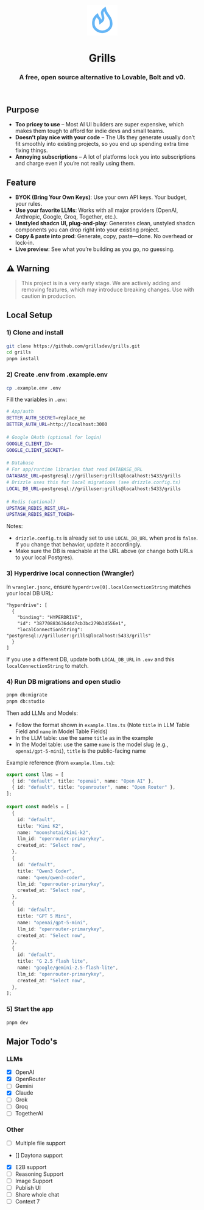 <div align="center">
  
  <img src="public/apple-icon.png" alt="Grills Logo" width="80" />
  
  <br>
  
  # Grills
  
  ### A free, open source alternative to **Lovable, Bolt and v0.**
  
  <br>
  
</div>


## Purpose

- **Too pricey to use** – Most AI UI builders are super expensive, which makes them tough to afford for indie devs and small teams.
- **Doesn’t play nice with your code** – The UIs they generate usually don’t fit smoothly into existing projects, so you end up spending extra time fixing things.
- **Annoying subscriptions** – A lot of platforms lock you into subscriptions and charge even if you’re not really using them.

## Feature

- **BYOK (Bring Your Own Keys)**: Use your own API keys. Your budget, your rules.
- **Use your favorite LLMs**: Works with all major providers (OpenAI, Anthropic, Google, Groq, Together, etc.).
- **Unstyled shadcn UI, plug-and-play**: Generates clean, unstyled shadcn components you can drop right into your existing project.
- **Copy & paste into prod**: Generate, copy, paste—done. No overhead or lock-in.
- **Live preview**: See what you’re building as you go, no guessing.

## ⚠️ Warning

> This project is in a very early stage. We are actively adding and removing features, which may introduce breaking changes. Use with caution in production.

## Local Setup

### 1) Clone and install

```bash
git clone https://github.com/grillsdev/grills.git
cd grills
pnpm install
```

### 2) Create .env from .example.env

```bash
cp .example.env .env
```

Fill the variables in `.env`:

```bash
# App/auth
BETTER_AUTH_SECRET=replace_me
BETTER_AUTH_URL=http://localhost:3000

# Google OAuth (optional for login)
GOOGLE_CLIENT_ID=
GOOGLE_CLIENT_SECRET=

# Database
# For app/runtime libraries that read DATABASE_URL
DATABASE_URL=postgresql://grilluser:grills@localhost:5433/grills
# Drizzle uses this for local migrations (see drizzle.config.ts)
LOCAL_DB_URL=postgresql://grilluser:grills@localhost:5433/grills

# Redis (optional)
UPSTASH_REDIS_REST_URL=
UPSTASH_REDIS_REST_TOKEN=
```

Notes:

- `drizzle.config.ts` is already set to use `LOCAL_DB_URL` when `prod` is `false`. If you change that behavior, update it accordingly.
- Make sure the DB is reachable at the URL above (or change both URLs to your local Postgres).

### 3) Hyperdrive local connection (Wrangler)

In `wrangler.jsonc`, ensure `hyperdrive[0].localConnectionString` matches your local DB URL:

```jsonc
"hyperdrive": [
  {
    "binding": "HYPERDRIVE",
    "id": "38770883636d4d7cb3bc279b34556e1",
    "localConnectionString": "postgresql://grilluser:grills@localhost:5433/grills"
  }
]
```

If you use a different DB, update both `LOCAL_DB_URL` in `.env` and this `localConnectionString` to match.

### 4) Run DB migrations and open studio

```bash
pnpm db:migrate
pnpm db:studio
```

Then add LLMs and Models:

- Follow the format shown in `example.llms.ts` (Note `title` in LLM Table Field and `name` in Model Table Fields)
- In the LLM table: use the same `title` as in the example
- In the Model table: use the same `name` is the model slug (e.g., `openai/gpt-5-mini`), `title` is the public-facing name

Example reference (from `example.llms.ts`):

```ts
export const llms = [
  { id: "default", title: "openai", name: "Open AI" },
  { id: "default", title: "openrouter", name: "Open Router" },
];

export const models = [
  {
    id: "default",
    title: "Kimi K2",
    name: "moonshotai/kimi-k2",
    llm_id: "openrouter-primarykey",
    created_at: "Select now",
  },
  {
    id: "default",
    title: "Qwen3 Coder",
    name: "qwen/qwen3-coder",
    llm_id: "openrouter-primarykey",
    created_at: "Select now",
  },
  {
    id: "default",
    title: "GPT 5 Mini",
    name: "openai/gpt-5-mini",
    llm_id: "openrouter-primarykey",
    created_at: "Select now",
  },
  {
    id: "default",
    title: "G 2.5 flash lite",
    name: "google/gemini-2.5-flash-lite",
    llm_id: "openrouter-primarykey",
    created_at: "Select now",
  },
];
```

### 5) Start the app

```bash
pnpm dev
```

## Major Todo's

### LLMs

- [x] OpenAI
- [x] OpenRouter
- [ ] Gemini
- [x] Claude
- [ ] Grok
- [ ] Groq
- [ ] TogetherAI

### Other

- [ ] Multiple file support
- [] Daytona support
- [x] E2B support
- [ ] Reasoning Support
- [ ] Image Support
- [ ] Publish UI
- [ ] Share whole chat
- [ ] Context 7
